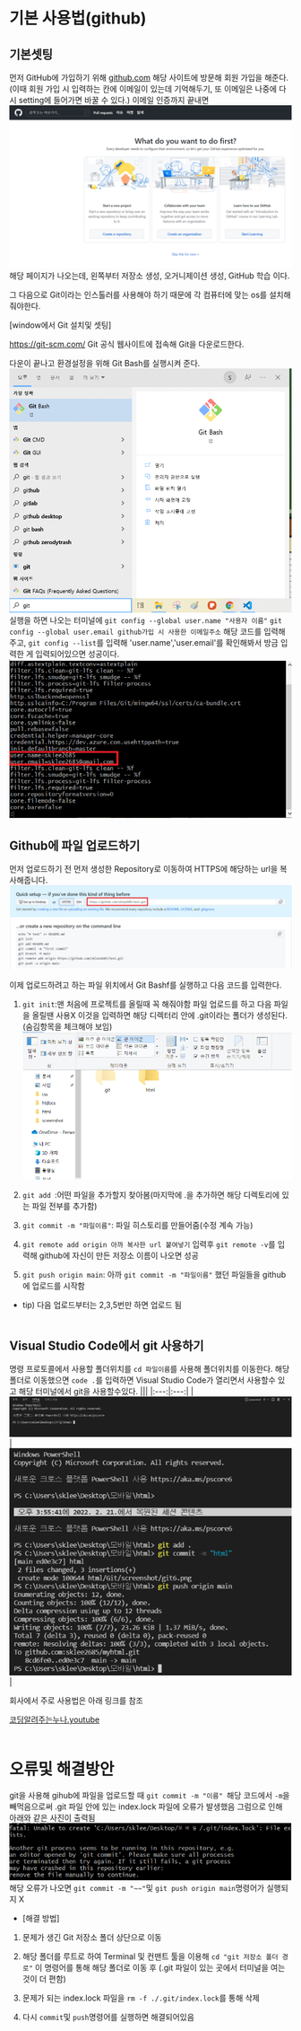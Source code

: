 # 기본 사용법(github)
## 기본셋팅
먼저 GitHub에 가입하기 위해 <a href="https://github.com">github.com</a> 해당 사이트에 방문해 회원 가입을 해준다.(이때 회원 가입 시 입력하는 칸에 이메일이 있는데 기억해두기, 또 이메일은 나중에 다시 setting에 들어가면 바꿀 수 있다.)
이메일 인증까지 끝내면
![git1](screenshot/git1.PNG)
해당 페이지가 나오는데, 왼쪽부터 저장소 생성, 오거니제이션 생성, GitHub 학습 이다.

그 다음으로 Git이라는 인스톨러를 사용해야 하기 때문에 각 컴퓨터에 맞는 os를 설치해 줘야한다. 

[window에서 Git 설치및 셋팅]

https://git-scm.com/ Git 공식 웹사이트에 접속해 Git을 다운로드한다.

다운이 끝나고 환경설정을 위해 Git Bash를 실행시켜 준다.
![git2](screenshot/git2.png)
실행을 하면 나오는 터미널에 
`git config --global user.name "사용자 이름"`
`git config --global user.email github가입 시 사용한 이메일주소`
해당 코드를 입력해주고, `git config --list`를 입력해 'user.name','user.email'를 확인해봐서 방금 입력한 게 입력되어있으면 성공이다.
![git5](screenshot/git5.PNG)

## Github에 파일 업로드하기

먼저 업로드하기 전 먼저 생성한 Repository로 이동하여 HTTPS에 해당하는 url을 복사해줍니다.
![git3](screenshot/git3.png)

이제 업로드하려고 하는 파일 위치에서 Git Bashf를 실행하고 다음 코드를 입력한다.

1. `git init`:맨 처음에 프로젝트를 올릴때 꼭 해줘야함 파일 업로드를 하고 다음 파일을 올릴땐 사용X 
이것을 입력하면 해당 디렉터리 안에 .git이라는 폴더가 생성된다. (숨김항목을 체크해야 보임)
![git4](screenshot/git4.png)

2. `git add `:어떤 파일을 추가할지 찾아봄(마지막에 .을 추가하면 해당 디렉토리에 있는 파일 전부를 추가함)

3. `git commit -m "파일이름"`: 파일 히스토리를 만들어줌(수정 계속 가능)

4. `git remote add origin 아까 복사한 url 붙여넣기`
입력후 `git remote -v`를 입력해 github에 자신이 만든 저장소 이름이 나오면 성공

5. `git push origin main`: 아까 `git commit -m "파일이름"` 했던 파일들을 github에 업로드를 시작함

* tip) 다음 업로드부터는 2,3,5번만 하면 업로드 됨
<br></br>

## Visual Studio Code에서 git 사용하기
명령 프로토콜에서 사용할 폴더위치를 `cd 파일이름`를 사용해 폴더위치를 이동한다. 해당 폴더로 이동했으면 `code .`를 입력하면 Visual Studio Code가 열리면서 사용할수 있고 해당 터미널에서 git을 사용할수있다.
|||
|:---:|:---:|
|![git6](screenshot/git6.png)|![git7](screenshot/git7.png)|

회사에서 주로 사용법은 아래 링크를 참조

<a href="https://www.youtube.com/watch?v=cwC8t9dno2s&t=16s">코딩알려주는누나.youtube</a>
<br></br>


# 오류및 해결방안
git을 사용해  gihub에 파일을 업로드할 때
`git commit -m "이름" `해당 코드에서 `-m`을 빼먹음으로써 
.git 파일 안에 있는 index.lock 파일에 오류가 발생했음
그럼으로 인해 아래와 같은 사진이 출력됨
![error1](screenshot/error1.PNG)
해당 오류가 나오면 `git commit -m "~~"`및 `git push origin main`명령어가 실행되지 X


* [해결 방법]
1. 문제가 생긴 Git 저장소 폴더 상단으로 이동

2. 해당 폴더를 루트로 하여 Terminal 및 컨맨트 툴을 이용해 `cd "git 저장소 폴더 경로"` 이 명령어를 통해 해당 폴더로 이동 후
(.git 파일이 있는 곳에서 터미널을 여는것이 더 편함)

3. 문제가 되는 index.lock 파일을 `rm -f ./.git/index.lock`를 통해 삭제

4. 다시  `commit`및 `push`명령어를 실행하면 해결되어있음